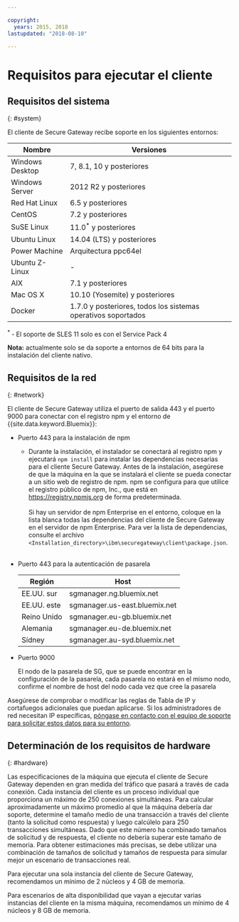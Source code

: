 ```yaml
---

copyright:
  years: 2015, 2018
lastupdated: "2018-08-10"

---
```


# Requisitos para ejecutar el cliente

## Requisitos del sistema
{: #system}

El cliente de Secure Gateway recibe soporte en los siguientes entornos:

| Nombre | Versiones          |
| ------------- | ----------- |
| Windows Desktop | 7, 8.1, 10 y posteriores |
| Windows Server | 2012 R2 y posteriores |
| Red Hat Linux | 6.5 y posteriores |
| CentOS | 7.2 y posteriores |
| SuSE Linux | 11.0<sup>*</sup> y posteriores |
| Ubuntu Linux | 14.04 (LTS) y posteriores |
| Power Machine | Arquitectura ppc64el |
| Ubuntu Z-Linux | - |
| AIX | 7.1 y posteriores |
| Mac OS X | 10.10 (Yosemite) y posteriores |
| Docker | 1.7.0 y posteriores, todos los sistemas operativos soportados |

<sup> * </sup>- El soporte de SLES 11 solo es con el Service Pack 4

<b>Nota:</b> actualmente solo se da soporte a entornos de 64 bits para la instalación del cliente nativo.

## Requisitos de la red
{: #network}

El cliente de Secure Gateway utiliza el puerto de salida 443 y el puerto 9000 para conectar con el registro npm y el entorno de {{site.data.keyword.Bluemix}}:
- Puerto 443 para la instalación de npm
  - Durante la instalación, el instalador se conectará al registro npm y ejecutará `npm install` para instalar las dependencias necesarias para el cliente Secure Gateway. Antes de la instalación, asegúrese de que la máquina en la que se instalará el cliente se pueda conectar a un sitio web de registro de npm. npm se configura para que utilice el registro público de npm, Inc., que está en https://registry.npmjs.org de forma predeterminada. <br><br>
Si hay un servidor de npm Enterprise en el entorno, coloque en la lista blanca todas las dependencias del cliente de Secure Gateway en el servidor de npm Enterprise. Para ver la lista de dependencias, consulte el archivo `<Installation_directory>\ibm\securegateway\client\package.json`.<br><br>

- Puerto 443 para la autenticación de pasarela


  | Región  | Host  |
  | --  | --  |
  | EE.UU. sur  | sgmanager.ng.bluemix.net  |
  | EE.UU. este  | sgmanager.us-east.bluemix.net  |
  | Reino Unido  | sgmanager.eu-gb.bluemix.net  |
  | Alemania  | sgmanager.eu-de.bluemix.net  |
  | Sídney  | sgmanager.au-syd.bluemix.net  |


- Puerto 9000

  El nodo de la pasarela de SG, que se puede encontrar en la configuración de la pasarela, cada pasarela no estará en el mismo nodo, confirme el nombre de host del nodo cada vez que cree la pasarela


Asegúrese de comprobar o modificar
las reglas de Tabla de IP y cortafuegos adicionales que puedan aplicarse. Si los administradores de red necesitan IP específicas, [póngase en contacto con el equipo de soporte para solicitar estos datos para su entorno](/docs/services/SecureGateway/securegateway_troubleshooting.html#support).


## Determinación de los requisitos de hardware
{: #hardware}

Las especificaciones de la máquina que ejecuta el cliente de Secure Gateway dependen en gran medida del tráfico que pasará a través de cada conexión.  Cada instancia del cliente es un proceso individual que proporciona un máximo de 250 conexiones simultáneas.  Para calcular aproximadamente un máximo promedio al que la máquina debería dar soporte, determine el tamaño medio de una transacción a través del cliente (tanto la solicitud como respuesta) y luego calcúlelo para 250 transacciones simultáneas.  Dado que este número ha combinado tamaños de solicitud y de respuesta, el cliente no debería superar este tamaño de memoria.  Para obtener estimaciones más precisas, se debe utilizar una combinación de tamaños de solicitud y tamaños de respuesta para simular mejor un escenario de transacciones real.

Para ejecutar una sola instancia del cliente de Secure Gateway, recomendamos un mínimo de 2 núcleos y 4 GB de memoria.

Para escenarios de alta disponibilidad que vayan a ejecutar varias instancias del cliente en la misma máquina, recomendamos un mínimo de 4 núcleos y 8 GB de memoria.

